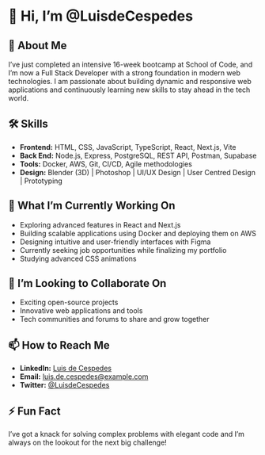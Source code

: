 # 👋 Hi, I’m @LuisdeCespedes

## 🌟 About Me
I’ve just completed an intensive 16-week bootcamp at School of Code, and I’m now a Full Stack Developer with a strong foundation in modern web technologies. I am passionate about building dynamic and responsive web applications and continuously learning new skills to stay ahead in the tech world.

## 🛠️ Skills
- **Frontend:** HTML, CSS, JavaScript, TypeScript, React, Next.js, Vite  
- **Back End:** Node.js, Express, PostgreSQL, REST API, Postman, Supabase  
- **Tools:** Docker, AWS, Git, CI/CD, Agile methodologies  
- **Design:** Blender (3D) | Photoshop | UI/UX Design | User Centred Design | Prototyping  

## 🚀 What I’m Currently Working On
- Exploring advanced features in React and Next.js
- Building scalable applications using Docker and deploying them on AWS
- Designing intuitive and user-friendly interfaces with Figma
- Currently seeking job opportunities while finalizing my portfolio
- Studying advanced CSS animations

## 💞️ I’m Looking to Collaborate On
- Exciting open-source projects
- Innovative web applications and tools
- Tech communities and forums to share and grow together

## 📫 How to Reach Me
- **LinkedIn:** [Luis de Cespedes](https://www.linkedin.com/in/luisdecespedes)
- **Email:** luis.de.cespedes@example.com
- **Twitter:** [@LuisdeCespedes](https://twitter.com/LuisdeCespedes)

## ⚡ Fun Fact
I’ve got a knack for solving complex problems with elegant code and I’m always on the lookout for the next big challenge!

<!---
LuisdeCespedes/LuisdeCespedes is a ✨ special ✨ repository because its `README.md` (this file) appears on your GitHub profile.
You can click the Preview link to take a look at your changes.
--->
